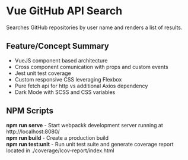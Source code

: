 # Vue GitHub API Search
Searches GitHub repositories by user name and renders a list of results.

## Feature/Concept Summary
* VueJS component based architecture
* Cross component comunication with props and custom events
* Jest unit test coverage
* Custom responsive CSS leveraging Flexbox
* Pure fetch api for http vs additional Axios dependency 
* Dark Mode with SCSS and CSS variables

## NPM Scripts
**npm run serve** - Start webpackk development server running at http://localhost:8080/  
**npm run build** - Create a production build  
**npm run test:unit** - Run unit test suite and generate coverage report located in ./coverage/lcov-report/index.html


